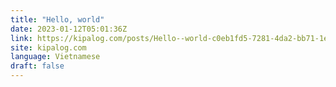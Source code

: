 ```yaml
---
title: "Hello, world"
date: 2023-01-12T05:01:36Z
link: https://kipalog.com/posts/Hello--world-c0eb1fd5-7281-4da2-bb71-1ed7af294b52?utm_medium=RSS&utm_source=news.12bit.vn
site: kipalog.com
language: Vietnamese
draft: false
---
```


